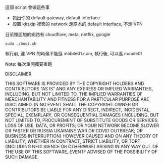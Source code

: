 這個 script 會做這些事

* 抓出你的 default gateway, default interface
* 設置 kkskip 裡面的 network 走原本的 default interface, 不走 VPN

目前裡面加的網路有 cloudflare, meta, netflix, google

```
sudo ./boot.sh
```

執行前, 連 VPN 的時候不能逛 mobile01.com, 執行後, 可以逛 mobile01

Note: 每次重開都要重跑


DISCLAIMER

THIS SOFTWARE IS PROVIDED BY THE COPYRIGHT HOLDERS AND CONTRIBUTORS “AS IS” AND ANY EXPRESS OR IMPLIED WARRANTIES, INCLUDING, BUT NOT LIMITED TO, THE IMPLIED WARRANTIES OF MERCHANTABILITY AND FITNESS FOR A PARTICULAR PURPOSE ARE DISCLAIMED. IN NO EVENT SHALL THE COPYRIGHT OWNER OR CONTRIBUTORS BE LIABLE FOR ANY DIRECT, INDIRECT, INCIDENTAL, SPECIAL, EXEMPLARY, OR CONSEQUENTIAL DAMAGES (INCLUDING, BUT NOT LIMITED TO, PROCUREMENT OF SUBSTITUTE GOODS OR SERVICES; LOSS OF USE, DATA, OR PROFITS; OR YOUR NETWORK BECOME SLOWER OR FASTER OR RUSSIA UKARAINE WAR OR COVID OUTBREAK; OR BUSINESS INTERRUPTION) HOWEVER CAUSED AND ON ANY THEORY OF LIABILITY, WHETHER IN CONTRACT, STRICT LIABILITY, OR TORT (INCLUDING NEGLIGENCE OR OTHERWISE) ARISING IN ANY WAY OUT OF THE USE OF THIS SOFTWARE, EVEN IF ADVISED OF THE POSSIBILITY OF SUCH DAMAGE.

